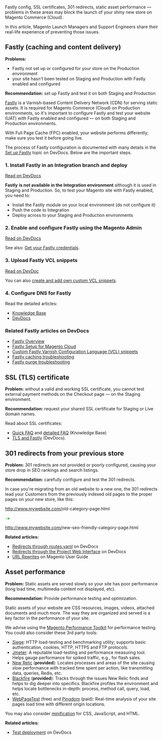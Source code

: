 Fastly config, SSL certificates, 301 redirects, static asset performance — problems in these areas may block the launch of your shiny new store on Magento Commerce (Cloud).

In this article, Magento Launch Managers and Support Engineers share their real-life experience of preventing those issues.

## Fastly (caching and content delivery)

<span class="wysiwyg-color-red">__Problems:__</span>

*   <span class="wysiwyg-color-black">Fastly not set up or configured for your store on the Production environment</span>
*   <span class="wysiwyg-color-black">your site hasn't been tested on Staging and Production with Fastly enabled and configured   
</span>

<span class="wysiwyg-color-green120">__Recommendation:__</span><span class="wysiwyg-color-black">&nbsp;set up Fastly and test it on both Staging and Production</span>

<a href="https://www.fastly.com/" rel="noopener">Fastly</a>&nbsp;is a Varnish-based Content Delivery Network (CDN) for serving static assets. It is required&nbsp;for Magento Commerce (Cloud) on Production environments, so&nbsp;it's important to configure Fastly and test your website (UAT) with Fastly enabled and configured — on both Staging and Production environments.

<p class="warning">With Full Page Cache (FPC) enabled, your website performs differently; make sure you test it before going live.</p>

The process of Fastly configuration is documented with many details in the [Set up Fastly](http://devdocs.magento.com/guides/v2.2/cloud/access-acct/fastly.html) topic on DevDocs. Below are the important steps.

### <span class="wysiwyg-color-orange110">1. Install Fastly in an Integration branch and deploy</span>

<a href="http://devdocs.magento.com/guides/v2.2/cloud/access-acct/fastly.html#cloud-fastly-setup" rel="noopener" target="_blank">Read on DevDocs</a>

__Fastly__&nbsp;__is not available in the Integration environment__ although it is used in Staging and Production. So, to test your Magento site with Fastly enabled, you need to:

*   Install the Fastly module on your local environment (do not configure it)
*   Push the code to Integration
*   Deploy across to your Staging and Production environments

### <span class="wysiwyg-color-orange110">2. Enable and configure Fastly using the Magento Admin</span>

<a href="http://devdocs.magento.com/guides/v2.2/cloud/access-acct/fastly.html#cloud-fastly-config" rel="noopener" target="_blank">Read on DevDocs</a>

See also: <a href="http://devdocs.magento.com/guides/v2.2/cloud/access-acct/fastly.html#cloud-fastly-creds" rel="noopener">Get your Fastly credentials</a>.

### <span class="wysiwyg-color-orange110">3. Upload Fastly VCL snippets</span>

<a href="http://devdocs.magento.com/guides/v2.2/cloud/access-acct/fastly.html#upload-vcl-snippets" rel="noopener" target="_blank">Read on DevDoc</a>

You can also <a href="http://devdocs.magento.com/guides/v2.2/cloud/access-acct/fastly.html#custom-vcl" rel="noopener">create and add own&nbsp;custom VCL snippets</a>.

### <span class="wysiwyg-color-orange110">4. Configure DNS for Fastly</span>

Read the detailed articles:

*   <a href="https://support.magento.com/hc/en-us/articles/115004685913" rel="noopener" target="_blank">Knowledge Base</a>
*   [DevDocs](http://devdocs.magento.com/guides/v2.2/cloud/access-acct/fastly.html#fastly-dns)

### <span class="wysiwyg-color-orange wysiwyg-color-orange110">Related Fastly articles on DevDocs</span>

*   [Fastly Overview](http://devdocs.magento.com/guides/v2.2/cloud/basic-information/cloud-fastly.html)
*   [Fastly Setup for Magento Cloud](http://devdocs.magento.com/guides/v2.2/cloud/access-acct/fastly.html)
*   [Custom Fastly Varnish Configuration Language (VCL) snippets](http://devdocs.magento.com/guides/v2.2/cloud/configure/cloud-vcl-custom-snippets.html)&nbsp;
*   [Fastly caching troubleshooting](https://support.magento.com/hc/en-us/articles/115001853074-Fastly-caching-is-not-working-for-sites-for-Magento-Commerce-Cloud)
*   [Fastly purge troubleshooting](https://support.magento.com/hc/en-us/articles/115001853194-Fastly-purges-do-not-process-successfully-for-Magento-Commerce-Cloud)

## SSL (TLS) certificate

<span class="wysiwyg-color-red">__Problem:__</span> without a valid and working SSL certificate, you cannot test external payment methods on the Checkout page — on the Staging environment.

<span class="wysiwyg-color-green120">__Recommendation:__</span> request your shared SSL certificate for Staging or Live domain names.

Read about SSL certificates:

*   <a href="https://support.magento.com/hc/en-us/articles/115004685333" rel="noopener" target="_blank">Quick FAQ</a> and <a href="https://support.magento.com/hc/en-us/articles/115001978373" rel="noopener" target="_blank">detailed FAQ</a> (Knowledge Base)
*   <a href="http://devdocs.magento.com/guides/v2.2/cloud/access-acct/fastly.html#fastly-tls" rel="noopener" target="_blank">TLS and Fastly</a> (DevDocs).

## 301 redirects from your previous store

<span class="wysiwyg-color-red">__Problem:__</span><span class="wysiwyg-color-black"> 301 redirects are not provided or poorly configured, causing your store drop in SEO rankings and search listings.</span>

<span class="wysiwyg-color-green120">__Recommendation:__</span><span class="wysiwyg-color-black">&nbsp;carefully configure and test the 301 redirects.</span>

In case you're migrating from an old website to a new one, the 301 redirects lead your Customers from the previously indexed old pages to the proper pages on your new store, like this:

http://www.mywebsite.com/<span class="wysiwyg-color-red">old-category-page.html 

<font color="#009900">-<strong>&gt;&nbsp;</strong></font>

</span>http://www.mywebsite.com/<span class="wysiwyg-color-green120">new-seo-friendly-category-page.html</span>

__Related articles:__

*   <a href="http://devdocs.magento.com/guides/v2.2/cloud/project/project-routes-more-redir.html" rel="noopener" target="_blank">Redirects through routes.yaml</a>&nbsp;on DevDocs
*   [Redirects through the Project Web Interface](http://devdocs.magento.com/guides/v2.2/cloud/project/project-webint-basic.html#project-conf-env-route) on DevDocs
*   [URL Rewrites](http://docs.magento.com/m2/ee/user_guide/marketing/url-rewrite.html) on Magento User Guide

## Asset performance

__<span class="wysiwyg-color-red">Problem:</span>__&nbsp;S<span class="wysiwyg-color-black">tatic assets are served slowly so your site has poor performance (long load time, multimedia content not displayed, etc).</span>

<span class="wysiwyg-color-green120">__Recommendation:__</span> Provide performance testing and optimization.

Static assets of your website are CSS resources, images, videos, attached documents and much more. The way they are organized and served is a key factor in the performance of your site.

We advise using the&nbsp;<a class="external-link" href="https://github.com/magento/magento2/tree/develop/setup/performance-toolkit" rel="nofollow">Magento Performance Toolkit</a>&nbsp;for performance testing. You could also consider these 3rd party tools:

*   <a class="external-link" href="https://www.joedog.org/siege-home/" rel="nofollow">Siege</a>: HTTP load-testing and benchmarking utility; supports basic authentication, cookies, HTTP, HTTPS and FTP protocols.
*   <a class="external-link" href="http://jmeter.apache.org/" rel="nofollow">Jmeter</a>: A reputable load-testing and performance measuring tool. Helps gauge performance for spiked traffic, e.g., for flash sales.
*   <a class="external-link" href="https://support.newrelic.com/" rel="nofollow">New Relic</a>&nbsp;(__provided__): Locates processes and areas of the site causing slow performance with tracked time spent per action, like transmitting data, queries, Redis, etc.
*   <a class="external-link" href="http://devdocs.magento.com/guides/v2.0/cloud/project/project-integrate-blackfire.html" rel="nofollow">Blackfire</a>&nbsp;(__provided__): Tracks through the issues New Relic finds and helps to dig deeper into specifics. Blackfire profiles the environment and helps locate bottlenecks in-depth: process, method call, query, load, etc.
*   <a class="external-link" href="https://www.webpagetest.org/" rel="nofollow" style="background-color: #ffffff;">WebPageTest</a>&nbsp;(free) and&nbsp;<a class="external-link" href="https://www.pingdom.com/" rel="nofollow" style="background-color: #ffffff;">Pingdom</a>&nbsp;(paid): Real-time analysis of your site pages load time with different origin locations.

You may also consider <a href="http://devdocs.magento.com/guides/v2.2/frontend-dev-guide/themes/js-bundling.html" rel="noopener" target="_blank">minification</a> for CSS, JavaScript, and HTML.

__Related articles:__

*   [Test deployment](http://devdocs.magento.com/guides/v2.2/cloud/live/stage-prod-test.html) on DevDocs